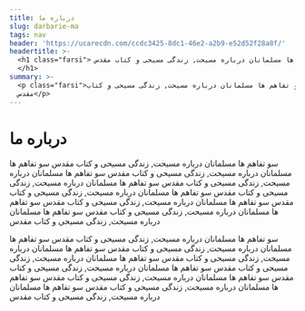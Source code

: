 ```yaml
---
title: درباره ما
slug: darbarie-ma
tags: nav
header: 'https://ucarecdn.com/ccdc3425-8dc1-46e2-a2b9-e52d52f28a8f/'
headertitle: >-
  <h1 class="farsi"> سو تفاهم ها مسلمانان درباره مسیحت, زندگی مسیحی و کتاب مقدس
  </h1>
summary: >-
  <p class="farsi">سو تفاهم ها مسلمانان درباره مسیحت, زندگی مسیحی و کتاب
  مقدس</p>
---
```

<h1 class="farsi "> درباره ما </h1>

<p class="farsi">سو تفاهم ها مسلمانان درباره مسیحت, زندگی مسیحی و کتاب مقدس سو تفاهم ها مسلمانان درباره مسیحت, زندگی مسیحی و کتاب مقدس سو تفاهم ها مسلمانان درباره مسیحت, زندگی مسیحی و کتاب مقدس سو تفاهم ها مسلمانان درباره مسیحت, زندگی مسیحی و کتاب مقدس سو تفاهم ها مسلمانان درباره مسیحت, زندگی مسیحی و کتاب مقدس سو تفاهم ها مسلمانان درباره مسیحت, زندگی مسیحی و کتاب مقدس سو تفاهم ها مسلمانان درباره مسیحت, زندگی مسیحی و کتاب مقدس سو تفاهم ها مسلمانان درباره مسیحت, زندگی مسیحی و کتاب مقدس</p>

 

<p class="farsi">سو تفاهم ها مسلمانان درباره مسیحت, زندگی مسیحی و کتاب مقدس سو تفاهم ها مسلمانان درباره مسیحت, زندگی مسیحی و کتاب مقدس سو تفاهم ها مسلمانان درباره مسیحت, زندگی مسیحی و کتاب مقدس سو تفاهم ها مسلمانان درباره مسیحت, زندگی مسیحی و کتاب مقدس سو تفاهم ها مسلمانان درباره مسیحت, زندگی مسیحی و کتاب مقدس سو تفاهم ها مسلمانان درباره مسیحت, زندگی مسیحی و کتاب مقدس سو تفاهم ها مسلمانان درباره مسیحت, زندگی مسیحی و کتاب مقدس سو تفاهم ها مسلمانان درباره مسیحت, زندگی مسیحی و کتاب مقدس</p>
